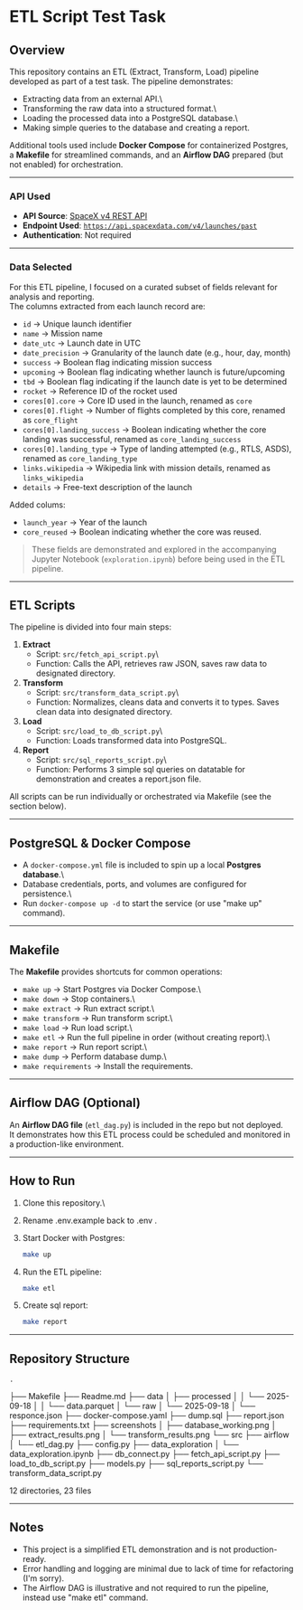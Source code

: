 # ETL Script Test Task

## Overview

This repository contains an ETL (Extract, Transform, Load) pipeline
developed as part of a test task.
The pipeline demonstrates: 
- Extracting data from an external API.\
- Transforming the raw data into a structured format.\
- Loading the processed data into a PostgreSQL database.\
- Making simple queries to the database and creating a report.

Additional tools used include **Docker Compose** for containerized
Postgres, a **Makefile** for streamlined commands, and an **Airflow
DAG** prepared (but not enabled) for orchestration.

------------------------------------------------------------------------

### API Used

- **API Source**: [SpaceX v4 REST API](https://github.com/r-spacex/SpaceX-API/tree/master/docs/launches/v4)  
- **Endpoint Used**: [`https://api.spacexdata.com/v4/launches/past`](https://api.spacexdata.com/v4/launches/past)  
- **Authentication**: Not required  

------------------------------------------------------------------------

### Data Selected
For this ETL pipeline, I focused on a curated subset of fields relevant for analysis and reporting.  
The columns extracted from each launch record are:

- `id` → Unique launch identifier  
- `name` → Mission name  
- `date_utc` → Launch date in UTC  
- `date_precision` → Granularity of the launch date (e.g., hour, day, month)  
- `success` → Boolean flag indicating mission success  
- `upcoming` → Boolean flag indicating whether launch is future/upcoming  
- `tbd` → Boolean flag indicating if the launch date is yet to be determined  
- `rocket` → Reference ID of the rocket used  
- `cores[0].core` → Core ID used in the launch, renamed as `core`
- `cores[0].flight` → Number of flights completed by this core, renamed as `core_flight`
- `cores[0].landing_success` → Boolean indicating whether the core landing was successful, renamed as `core_landing_success`
- `cores[0].landing_type` → Type of landing attempted (e.g., RTLS, ASDS), renamed as `core_landing_type`
- `links.wikipedia` → Wikipedia link with mission details, renamed as `links_wikipedia`
- `details` → Free-text description of the launch 

Added colums:
- `launch_year` → Year of the launch
- `core_reused` → Boolean indicating whether the core was reused.

> These fields are demonstrated and explored in the accompanying Jupyter Notebook (`exploration.ipynb`) before being used in the ETL pipeline.

------------------------------------------------------------------------

## ETL Scripts

The pipeline is divided into four main steps:

1.  **Extract**
    -   Script: `src/fetch_api_script.py`\
    -   Function: Calls the API, retrieves raw JSON, saves raw data to designated directory.
2.  **Transform**
    -   Script: `src/transform_data_script.py`\
    -   Function: Normalizes, cleans data and converts it to types. Saves clean data into designated directory.
3.  **Load**
    -   Script: `src/load_to_db_script.py`\
    -   Function: Loads transformed data into PostgreSQL.
3.  **Report**
    -   Script: `src/sql_reports_script.py`\
    -   Function: Performs 3 simple sql queries on datatable for demonstration and creates a report.json file.

All scripts can be run individually or orchestrated via Makefile (see the section below).

------------------------------------------------------------------------

## PostgreSQL & Docker Compose

-   A `docker-compose.yml` file is included to spin up a local
    **Postgres database**.\
-   Database credentials, ports, and volumes are configured for
    persistence.\
-   Run `docker-compose up -d` to start the service (or use "make up" command).

------------------------------------------------------------------------

## Makefile

The **Makefile** provides shortcuts for common operations: 
- `make up` → Start Postgres via Docker Compose.\
- `make down` → Stop containers.\
- `make extract` → Run extract script.\
- `make transform` → Run transform script.\
- `make load` → Run load script.\
- `make etl` → Run the full pipeline in order (without creating report).\
- `make report` → Run report script.\
- `make dump` → Perform database dump.\
- `make requirements` → Install the requirements.

------------------------------------------------------------------------

## Airflow DAG (Optional)

An **Airflow DAG file** (`etl_dag.py`) is included in the repo but not
deployed.\
It demonstrates how this ETL process could be scheduled and monitored in
a production-like environment.

------------------------------------------------------------------------

## How to Run

1.  Clone this repository.\

2.  Rename .env.example back to .env .

3.  Start Docker with Postgres:

    ``` bash
    make up
    ```

4.  Run the ETL pipeline:

    ``` bash
    make etl
    ```

5.  Create sql report:

    ``` bash
    make report
    ```

------------------------------------------------------------------------

## Repository Structure

    .
├── Makefile
├── Readme.md
├── data
│   ├── processed
│   │   └── 2025-09-18
│   │       └── data.parquet
│   └── raw
│       └── 2025-09-18
│           └── responce.json
├── docker-compose.yaml
├── dump.sql
├── report.json
├── requirements.txt
├── screenshots
│   ├── database_working.png
│   ├── extract_results.png
│   └── transform_results.png
└── src
    ├── airflow
    │   └── etl_dag.py
    ├── config.py
    ├── data_exploration
    │   └── data_exploration.ipynb
    ├── db_connect.py
    ├── fetch_api_script.py
    ├── load_to_db_script.py
    ├── models.py
    ├── sql_reports_script.py
    └── transform_data_script.py

12 directories, 23 files

------------------------------------------------------------------------

## Notes

-   This project is a simplified ETL demonstration and is not
    production-ready.
-   Error handling and logging are minimal due to lack of time for refactoring (I'm sorry).
-   The Airflow DAG is illustrative and not required to run the
    pipeline, instead use "make etl" command.
